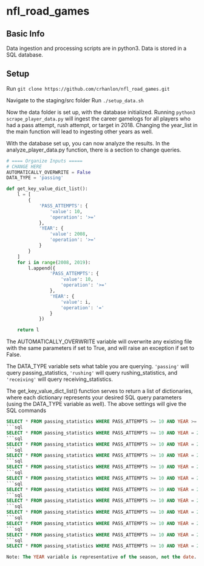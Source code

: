 # nfl_road_games

## Basic Info
Data ingestion and processing scripts are in python3.  Data is stored in a SQL database.


## Setup
Run ```git clone https://github.com/crhanlon/nfl_road_games.git```

Navigate to the staging/src folder
Run ```./setup_data.sh```

Now the data folder is set up, with the database initialized.  Running
```python3 scrape_player_data.py``` will ingest the career gamelogs for all players who had a pass attempt, rush attempt, or target in 2018.  Changing the year_list in the main function will lead to ingesting other years as well.

With the database set up, you can now analyze the results.  In the analyze_player_data.py function, there is a section to change queries.

```python
# ==== Organize Inputs =====
# CHANGE HERE
AUTOMATICALLY_OVERWRITE = False
DATA_TYPE = 'passing'

def get_key_value_dict_list():
	l = [
		{
			'PASS_ATTEMPTS': {
				'value': 10,
				'operation': '>='
			},
			'YEAR': {
				'value': 2008,
				'operation': '>='
			}
		}
	]
	for i in range(2008, 2019):
		l.append({
				'PASS_ATTEMPTS': {
					'value': 10,
					'operation': '>='
				},
				'YEAR': {
					'value': i,
					'operation': '='
				}
			})

	return l
  ```
The AUTOMATICALLY_OVERWRITE variable will overwrite any existing file with the same parameters if set to True, and will raise an exception if set to False.

The DATA_TYPE variable sets what table you are querying.  ```'passing'``` will query passing_statistics, ```'rushing'``` will query rushing_statistics, and ```'receiving'``` will query receiving_statistics.

The get_key_value_dict_list() function serves to return a list of dictionaries, where each dictionary represents your desired SQL query parameters (using the DATA_TYPE variable as well).  The above settings will give the SQL commands

```sql
SELECT * FROM passing_statistics WHERE PASS_ATTEMPTS >= 10 AND YEAR >= 2008;```
```sql
SELECT * FROM passing_statistics WHERE PASS_ATTEMPTS >= 10 AND YEAR = 2008;```
```sql
SELECT * FROM passing_statistics WHERE PASS_ATTEMPTS >= 10 AND YEAR = 2009;```
```sql
SELECT * FROM passing_statistics WHERE PASS_ATTEMPTS >= 10 AND YEAR = 2010;```
```sql
SELECT * FROM passing_statistics WHERE PASS_ATTEMPTS >= 10 AND YEAR = 2011;```
```sql
SELECT * FROM passing_statistics WHERE PASS_ATTEMPTS >= 10 AND YEAR = 2012;```
```sql
SELECT * FROM passing_statistics WHERE PASS_ATTEMPTS >= 10 AND YEAR = 2013;```
```sql
SELECT * FROM passing_statistics WHERE PASS_ATTEMPTS >= 10 AND YEAR = 2014;```
```sql
SELECT * FROM passing_statistics WHERE PASS_ATTEMPTS >= 10 AND YEAR = 2015;```
```sql
SELECT * FROM passing_statistics WHERE PASS_ATTEMPTS >= 10 AND YEAR = 2016;```
```sql
SELECT * FROM passing_statistics WHERE PASS_ATTEMPTS >= 10 AND YEAR = 2017;```
```sql
SELECT * FROM passing_statistics WHERE PASS_ATTEMPTS >= 10 AND YEAR = 2018;```

Note: The YEAR variable is representative of the season, not the date.  So YEAR = 2018 will contain the Super Bowl that took place in 2019, not the Super Bowl that took place in 2018.
